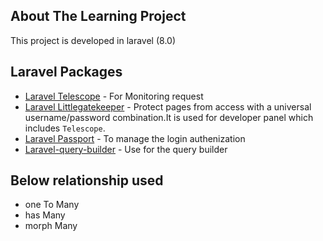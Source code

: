 ## About The Learning Project

This project is developed in laravel (8.0)

## Laravel Packages

-   [Laravel Telescope](https://laravel.com/docs/8.x/telescope) - For Monitoring request
-   [Laravel Littlegatekeeper](https://github.com/spatie/laravel-littlegatekeeper) - Protect pages from access with a universal username/password combination.It is used for developer panel which includes `Telescope`.
-   [Laravel Passport](https://laravel.com/docs/8.x/passport) - To manage the login authenization
-   [Laravel-query-builder](https://spatie.be/docs/laravel-query-builder/v3/introduction) - Use for the query builder

## Below relationship used

- one To Many
- has Many
- morph Many
